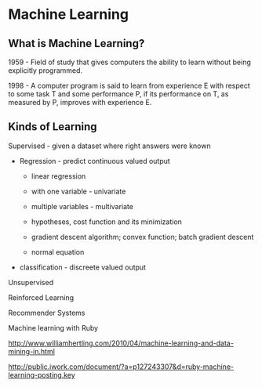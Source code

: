# Machine Learning


## What is Machine Learning?

1959 - Field of study that gives computers the ability to learn without being explicitly programmed.

1998 - A computer program is said to learn from experience E with respect to some task T and some performance P, if its performance on T, as measured by P, improves with experience E.


## Kinds of Learning

Supervised - given a dataset where right answers were known

 * Regression - predict continuous valued output

   * linear regression

    * with one variable - univariate

    * multiple variables - multivariate

    * hypotheses, cost function and its minimization

   * gradient descent algorithm; convex function; batch gradient descent

   * normal equation

 * classification - discreete valued output

Unsupervised

Reinforced Learning

Recommender Systems




Machine learning with Ruby

http://www.williamhertling.com/2010/04/machine-learning-and-data-mining-in.html

http://public.iwork.com/document/?a=p127243307&d=ruby-machine-learning-posting.key

